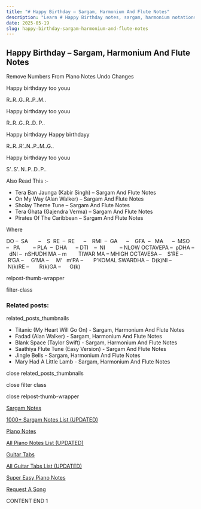 ```yaml
---
title: "# Happy Birthday – Sargam, Harmonium And Flute Notes"
description: "Learn # Happy Birthday notes, sargam, harmonium notations and flute notes. Easy step-by-step tutorial for beginners."
date: 2025-05-19
slug: happy-birthday-sargam-harmonium-and-flute-notes
---
```


## Happy Birthday – Sargam, Harmonium And Flute Notes

Remove Numbers From Piano Notes
Undo Changes

Happy birthdayy too youu

R..R..G..R..P..M..

Happy birthdayy too youu

R..R..G..R..D..P..

Happy birthdayy Happy birthdayy

R..R..R’..N..P..M..G..

Happy birthdayy too youu

S’..S’..N..P..D..P..



Also Read This :-



* Tera Ban Jaunga (Kabir Singh) – Sargam And Flute Notes
* On My Way (Alan Walker) – Sargam And Flute Notes
* Sholay Theme Tune – Sargam And Flute Notes
* Tera Ghata (Gajendra Verma) – Sargam And Flute Notes
* Pirates Of The Caribbean – Sargam And Flute Notes

Where



DO –  SA       –    S  RE  –  RE      –    RMI  –  GA      –    GFA  –   MA      –  MSO  –   PA         – PLA  –  DHA      – DTI    –  NI          – NLOW OCTAVEPA –  pDHA –  dNI –  nSHUDH MA – m        TIWAR MA – MHIGH OCTAVESA –    S’RE –     R’GA –     G’MA –     M’   m’PA –       P’KOMAL SWARDHA –  D(k)NI –       N(k)RE –       R(k)GA –      G(k)



relpost-thumb-wrapper

filter-class

### Related posts:

related_posts_thumbnails

* Titanic (My Heart Will Go On) - Sargam, Harmonium And Flute Notes
* Fadad (Alan Walker) - Sargam, Harmonium And Flute Notes
* Blank Space (Taylor Swift) - Sargam, Harmonium And Flute Notes
* Saathiya Flute Tune (Easy Version) - Sargam And Flute Notes
* Jingle Bells - Sargam, Harmonium And Flute Notes
* Mary Had A Little Lamb - Sargam, Harmonium And Flute Notes

close related_posts_thumbnails

close filter class

close relpost-thumb-wrapper

[Sargam Notes](https://www.notationsworld.com/sargam-notes.html)

[1000+ Sargam Notes List (UPDATED)](https://www.notationsworld.com/all-songs-list-sargam-notes.html)

[Piano Notes](https://www.notationsworld.com/piano-notes.html)

[All Piano Notes List (UPDATED)](https://www.notationsworld.com/all-songs-list-piano-notes.html)

[Guitar Tabs](https://www.notationsworld.com/guitar-tabs.html)

[All Guitar Tabs List (UPDATED)](https://www.notationsworld.com/all-songs-list-guitar-tabs.html)

[Super Easy Piano Notes](https://studywall.in/)

[Request A Song](https://www.notationsworld.com/request-a-song.html)

CONTENT END 1

